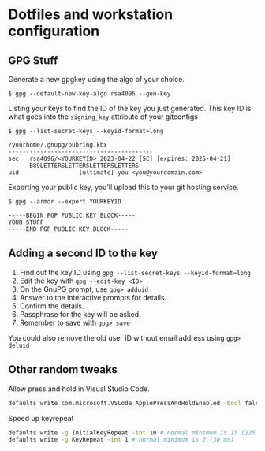 # Dotfiles and workstation configuration

## GPG Stuff

Generate a new gpgkey using the algo of your choice.

```
$ gpg --default-new-key-algo rsa4096 --gen-key
```

Listing your keys to find the ID of the key you just generated. This key ID
is what goes into the `signing_key` attribute of your gitconfigs

```
$ gpg --list-secret-keys --keyid-format=long

/yourhome/.gnupg/pubring.kbx
-----------------------------------------
sec   rsa4096/<YOURKEYID> 2023-04-22 [SC] [expires: 2025-04-21]
      B89LETTERSLETTERSLETTERSLETTERS
uid                 [ultimate] you <you@yourdomain.com>

```

Exporting your public key, you'll upload this to your git hosting service.

```
$ gpg --armor --export YOURKEYID

-----BEGIN PGP PUBLIC KEY BLOCK-----
YOUR STUFF
-----END PGP PUBLIC KEY BLOCK-----
```

## Adding a second ID to the key

1. Find out the key ID using `gpg --list-secret-keys --keyid-format=long`
2. Edit the key with `gpg --edit-key <ID>`
3. On the GnuPG prompt, use `gpg> adduid`
4. Answer to the interactive prompts for details.
5. Confirm the details.
6. Passphrase for the key will be asked.
7. Remember to save with `gpg> save`

You could also remove the old user ID without email address using `gpg> deluid`

## Other random tweaks

Allow press and hold in Visual Studio Code.

```bash
defaults write com.microsoft.VSCode ApplePressAndHoldEnabled -bool false
```

Speed up keyrepeat

```bash
defaults write -g InitialKeyRepeat -int 10 # normal minimum is 15 (225 ms)
defaults write -g KeyRepeat -int 1 # normal minimum is 2 (30 ms)
```

